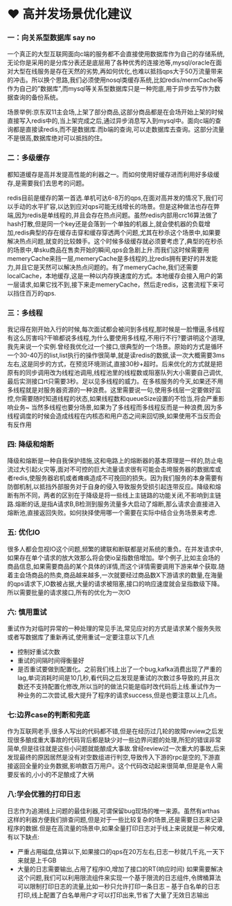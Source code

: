 # ❤ 高并发场景优化建议

### 一：向关系型数据库 say no

一个真正的大型互联网面向c端的服务都不会直接使用数据库作为自己的存储系统,无论你是采用的是分库分表还是底层用了各种优秀的连接池等,mysql/oracle在面对大型在线服务是存在天然的劣势,再如何优化,也难以抵挡qps大于50万流量带来的冲击。所以换个思路,我们必须使用nosql类缓存系统,比如redis/mermCache等作为自己的”数据库”,而mysql等关系型数据库只是一种兜底,用于异步去写作为数据查询的备份系统。

场景举例:京东双11主会场,上架了部分商品,这部分商品都是在会场开始上架的时候直接写入redis中的,当上架完成之后,通过异步消息写入到mysql中。面向c端的查询都是直接读redis,而不是数据库.而b端的查询,可以走数据库去查询。这部分流量不是很高,数据库绝对可以抵挡的住。

### 二：多级缓存

都知道缓存是高并发提高性能的利器之一。而如何使用好缓存进而利用好多级缓存,是需要我们去思考的问题。

redis目前是缓存的第一首选.单机可达6-8万的qps,在面对高并发的情况下,我们可以手动的水平扩容,以达到应对qps可能无线增长的场景。但是这种做法也存在弊端,因为redis是单线程的,并且会存在热点问题。虽然redis内部用crc16算法做了hash打散,但是同一个key还是会落到一个单独的机器上,就会使机器的负载增加,redis典型的存在缓存击穿和缓存穿透两个问题,尤其在秒杀这个场景中,如果要解决热点问题,就变的比较棘手。这个时候多级缓存就必须要考虑了,典型的在秒杀的场景中,单sku商品在售卖开始的瞬间,qps会急剧上升.而我们这时候需要用memeryCache来挡一层,memeryCache是多线程的,比redis拥有更好的并发能力,并且它是天然可以解决热点问题的。有了memeryCache,我们还需要localCache，本地缓存,这是一种以内存换速度的方式。本地缓存会接入用户的第一层请求,如果它找不到,接下来走memeryCache，然后走redis，这套流程下来可以挡住百万的qps.

### 三：多线程

我记得在刚开始入行的时候,每次面试都会被问到多线程,那时候是一脸懵逼,多线程有这么厉害吗?干嘛都说多线程,为什么要使用多线程,不用行不行?要讲明这个道理,我先来说一个实例.曾经我优化过一个接口,很典型的一个场景。原始的方式是循环一个30-40万的list,list执行的操作很简单,就是读redis的数据,读一次大概需要3ms左右,这是同步的方式，在预览环境测试,直接30秒+超时。后来优化的方式就是把原有的同步调用改为线程池调用,线程池里的线程数或阻塞队列大小需要自己调优,最后实测接口rt只需要3秒。足以见多线程的威力。在多核服务的今天,如果还不用多线程就是对服务器资源的一种浪费。这里需要说一句,使用多线层一定要做好监控,你需要随时知道线程的状态,如果线程数和queueSize设置的不恰当,将会严重影响业务\~ 当然多线程也要分场景,如果为了多线程而多线程反而是一种浪费,因为多线程调度的时候会造成线程在内核态和用户态之间来回切换,如果使用不当反而会有反作用

### 四: 降级和熔断

降级和熔断是一种自我保护措施,这和电路上的熔断器的基本原理是一样的,防止电流过大引起火灾等,面对不可控的巨大流量请求很有可能会击垮服务器的数据库或者redis,使服务器宕机或者瘫痪造成不可挽回的损失。因为我们服务的本身需要有防御机制,以抵挡外部服务对于自身的侵入导致服务受损引起连带反应。降级和熔断有所不同，两者的区别在于降级是将一些线上主链路的功能关闭,不影响到主链路.熔断的话,是指A请求B,B检测到服务流量多大启动了熔断,那么请求会直接进入熔断池,直接返回失败。如何抉择使用哪一个需要在实际中结合业务场景来考虑.

### 五: 优化IO

很多人都会忽视IO这个问题,频繁的建联和断联都是对系统的重负。在并发请求中,如果存在单个请求的放大效那么将会使io呈指数倍增加。举个例子,比如主会场的商品信息,如果需要商品的某个具体的详情,而这个详情需要调用下游来单个获取.随着主会场商品的热卖,商品越来越多,一次就要经过商品数X下游请求的数量,在海量的qps请求下,IO数被占据,大量的请求被阻塞,接口的响应速度就会呈指数级下降。所以需要批量的请求接口,所有的优化为一次IO

### 六: 慎用重试

重试作为对临时异常的一种处理的常见手法,常见应对的方式是请求某个服务失败或者写数据库了重新再试,使用重试一定要注意以下几点

* 控制好重试次数
* 重试的间隔时间得衡量好
* 是否重试要做到配置化。之前我们线上出了一个bug,kafka消费出现了严重的lag,单词消耗时间是10几秒,看代码之后发现是重试的次数过多导致的,并且次数还不支持配置化修改,所以当时的做法只能是临时改代码后上线.重试作为一种业务的二次尝试,极大提升了程序的请求success,但是也要注意以上几点。

### 七:边界case的判断和兜底

作为互联网老手,很多人写出的代码都不错,但是在经历过几轮的故障review之后发现很多酿成重大事故的代码背后都是缺少对一些边界问题的处理,所犯的错误非常简单,但是往往就是这些小问题就能酿成大事故.曾经review过一次重大的事故,后来发现最终的原因居然是没有对空数组进行判空,导致传入下游的rpc是空的,下游直接返回全量的业务数据,影响数百万用户。这个代码改动起来很简单,但是是令人需要反省的,小小的不足酿成了大祸

### 八:学会优雅的打印日志

日志作为追溯线上问题的最佳利器,可谓保留bug现场的唯一来源。虽然有arthas这样的利器方便我们排查问题,但是对于一些比较复杂的场景,还是需要日志来记录程序的数据.但是在高流量的场景中,如果全量打印日志对于线上来说就是一种灾难,有以下缺点:

* 严重占用磁盘,估算以下,如果接口的qps在20万左右,日志一秒就几千兆,一天下来就是上千GB
* 大量的日志需要输出,占用了程序IO,增加了接口的RT(响应时间) 如果需要解决这个问题,我们可以利用限流组件来实现一个基于限流的日志组件,令牌桶算法可以限制打印日志的流量,比如一秒只允许打印一条日志 – 基于白名单的日志打印,线上配置了白名单用户才可以打印出来,节省了大量了无效日志输出
